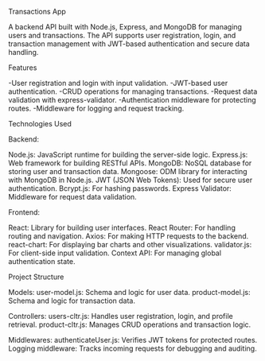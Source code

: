 Transactions App 

A backend API built with Node.js, Express, and MongoDB for managing users and transactions. The API supports user registration, login, and transaction management with JWT-based authentication and secure data handling.

Features

-User registration and login with input validation.
-JWT-based user authentication.
-CRUD operations for managing transactions.
-Request data validation with express-validator.
-Authentication middleware for protecting routes.
-Middleware for logging and request tracking.

Technologies Used

Backend:

Node.js: JavaScript runtime for building the server-side logic.
Express.js: Web framework for building RESTful APIs.
MongoDB: NoSQL database for storing user and transaction data.
Mongoose: ODM library for interacting with MongoDB in Node.js.
JWT (JSON Web Tokens): Used for secure user authentication.
Bcrypt.js: For hashing passwords.
Express Validator: Middleware for request data validation.

Frontend:

React: Library for building user interfaces.
React Router: For handling routing and navigation.
Axios: For making HTTP requests to the backend.
react-chart: For displaying bar charts and other visualizations.
validator.js: For client-side input validation.
Context API: For managing global authentication state.

Project Structure

Models:
user-model.js: Schema and logic for user data.
product-model.js: Schema and logic for transaction data.

Controllers:
users-cltr.js: Handles user registration, login, and profile retrieval.
product-cltr.js: Manages CRUD operations and transaction logic.

Middlewares:
authenticateUser.js: Verifies JWT tokens for protected routes.
Logging middleware: Tracks incoming requests for debugging and auditing.
